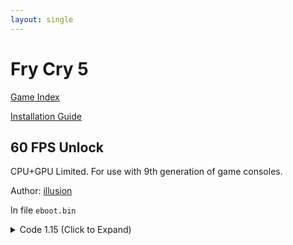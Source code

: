 ```yaml
---
layout: single
---
```


# Fry Cry 5

[Game Index](/patch/#ps4)

[Installation Guide](/install-instructions/)

## 60 FPS Unlock

CPU+GPU Limited. For use with 9th generation of game consoles.

Author: [illusion](https://twitter.com/illusion0002)

In file `eboot.bin`

<details>
<summary>Code 1.15 (Click to Expand)</summary>

{% highlight none %}
85 F6 74 1B 3B 35 B0 CE B8 05 74 13 89 35 A8 CE B8 05 FF CE 8B BB 38 03 00 00 E8 0B 30 6F 04

BE 00 00 00 00 8B BB 38 03 00 00 EB 0D 35 A8 CE B8 05 FF CE 8B BB 38 03 00 00 E8 0B 30 6F 04
{% endhighlight %}

</details>
